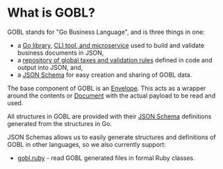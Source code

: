 # What is GOBL?

GOBL stands for "Go Business Language", and is three things in one:

- a [Go library](https://github.com/invopop/gobl), [CLI tool, and microservice](https://github.com/invopop/gobl.cli) used to build and validate business documents in JSON,
- a [repository of global taxes and validation rules](https://github.com/invopop/gobl/tree/main/regions) defined in code and output into JSON, and,
- a [JSON Schema](https://github.com/invopop/gobl/tree/main/build/schemas) for easy creation and sharing of GOBL data.

The base component of GOBL is an [Envelope](../core/envelopes.md). This acts as a wrapper around the contents or [Document](../core/documents.md) with the actual payload to be read and used.

All structures in GOBL are provided with their [JSON Schema](https://json-schema.org/) definitions generated from the structures in Go.

JSON Schemas allows us to easily generate structures and definitions of GOBL in other languages, so we also currently support:

- [gobl.ruby](https://github.com/invopop/gobl.ruby) - read GOBL generated files in formal Ruby classes.
